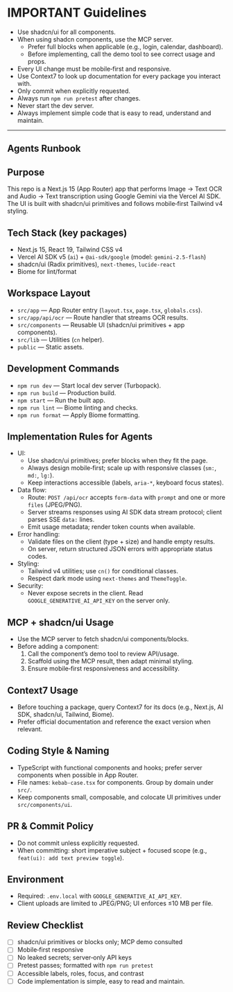 # IMPORTANT Guidelines

- Use shadcn/ui for all components.
- When using shadcn components, use the MCP server.
  - Prefer full blocks when applicable (e.g., login, calendar, dashboard).
  - Before implementing, call the demo tool to see correct usage and props.
- Every UI change must be mobile‑first and responsive.
- Use Context7 to look up documentation for every package you interact with.
- Only commit when explicitly requested.
- Always run `npm run pretest` after changes.
- Never start the dev server.
- Always implement simple code that is easy to read, understand and maintain.

---

## Agents Runbook

## Purpose

This repo is a Next.js 15 (App Router) app that performs Image → Text OCR and Audio → Text transcription using Google Gemini via the Vercel AI SDK. The UI is built with shadcn/ui primitives and follows mobile‑first Tailwind v4 styling.

## Tech Stack (key packages)

- Next.js 15, React 19, Tailwind CSS v4
- Vercel AI SDK v5 (`ai`) + `@ai-sdk/google` (model: `gemini-2.5-flash`)
- shadcn/ui (Radix primitives), `next-themes`, `lucide-react`
- Biome for lint/format

## Workspace Layout

- `src/app` — App Router entry (`layout.tsx`, `page.tsx`, `globals.css`).
- `src/app/api/ocr` — Route handler that streams OCR results.
- `src/components` — Reusable UI (shadcn/ui primitives + app components).
- `src/lib` — Utilities (`cn` helper).
- `public` — Static assets.

## Development Commands

- `npm run dev` — Start local dev server (Turbopack).
- `npm run build` — Production build.
- `npm start` — Run the built app.
- `npm run lint` — Biome linting and checks.
- `npm run format` — Apply Biome formatting.

## Implementation Rules for Agents

- UI:
  - Use shadcn/ui primitives; prefer blocks when they fit the page.
  - Always design mobile‑first; scale up with responsive classes (`sm:`, `md:`, `lg:`).
  - Keep interactions accessible (labels, `aria-*`, keyboard focus states).
- Data flow:
  - Route: `POST /api/ocr` accepts `form-data` with `prompt` and one or more `files` (JPEG/PNG).
  - Server streams responses using AI SDK data stream protocol; client parses SSE `data:` lines.
  - Emit usage metadata; render token counts when available.
- Error handling:
  - Validate files on the client (type + size) and handle empty results.
  - On server, return structured JSON errors with appropriate status codes.
- Styling:
  - Tailwind v4 utilities; use `cn()` for conditional classes.
  - Respect dark mode using `next-themes` and `ThemeToggle`.
- Security:
  - Never expose secrets in the client. Read `GOOGLE_GENERATIVE_AI_API_KEY` on the server only.

## MCP + shadcn/ui Usage

- Use the MCP server to fetch shadcn/ui components/blocks.
- Before adding a component:
  1. Call the component’s demo tool to review API/usage.
  2. Scaffold using the MCP result, then adapt minimal styling.
  3. Ensure mobile‑first responsiveness and accessibility.

## Context7 Usage

- Before touching a package, query Context7 for its docs (e.g., Next.js, AI SDK, shadcn/ui, Tailwind, Biome).
- Prefer official documentation and reference the exact version when relevant.

## Coding Style & Naming

- TypeScript with functional components and hooks; prefer server components when possible in App Router.
- File names: `kebab-case.tsx` for components. Group by domain under `src/`.
- Keep components small, composable, and colocate UI primitives under `src/components/ui`.

## PR & Commit Policy

- Do not commit unless explicitly requested.
- When committing: short imperative subject + focused scope (e.g., `feat(ui): add text preview toggle`).

## Environment

- Required: `.env.local` with `GOOGLE_GENERATIVE_AI_API_KEY`.
- Client uploads are limited to JPEG/PNG; UI enforces ≤10 MB per file.

## Review Checklist

- [ ] shadcn/ui primitives or blocks only; MCP demo consulted
- [ ] Mobile‑first responsive
- [ ] No leaked secrets; server‑only API keys
- [ ] Pretest passes; formatted with `npm run pretest`
- [ ] Accessible labels, roles, focus, and contrast
- [ ] Code implementation is simple, easy to read and maintain. 
